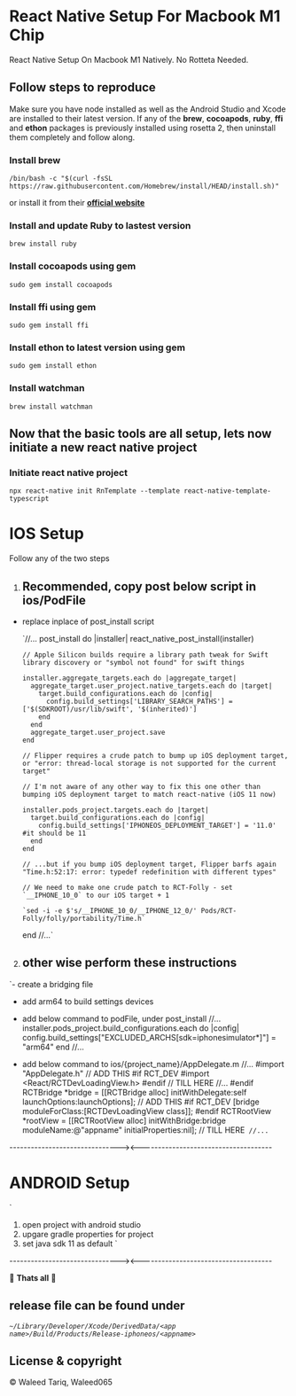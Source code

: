 # React Native Setup For Macbook M1 Chip

React Native Setup On Macbook M1 Natively. No Rotteta Needed.

## Follow steps to reproduce

Make sure you have node installed as well as the Android Studio and Xcode are installed to their latest version.
If any of the **brew**, **cocoapods**, **ruby**, **ffi** and **ethon** packages is previously installed using rosetta 2, then uninstall them completely and follow along.

### Install brew

`/bin/bash -c "$(curl -fsSL https://raw.githubusercontent.com/Homebrew/install/HEAD/install.sh)"`

or install it from their **[official website](https://brew.sh/)**

### Install and update Ruby to lastest version

`brew install ruby`

### Install cocoapods using gem

`sudo gem install cocoapods`

### Install ffi using gem

`sudo gem install ffi`

### Install ethon to latest version using gem

`sudo gem install ethon`

### Install watchman

`brew install watchman`

## Now that the basic tools are all setup, lets now initiate a new react native project

### Initiate react native project

`npx react-native init RnTemplate --template react-native-template-typescript`

# IOS Setup

Follow any of the two steps

1. ## Recommended, copy post below script in ios/PodFile

- replace inplace of post_install script

  `//...
  post_install do |installer|
  react_native_post_install(installer)

      // Apple Silicon builds require a library path tweak for Swift library discovery or "symbol not found" for swift things

      installer.aggregate_targets.each do |aggregate_target|
        aggregate_target.user_project.native_targets.each do |target|
          target.build_configurations.each do |config|
            config.build_settings['LIBRARY_SEARCH_PATHS'] = ['$(SDKROOT)/usr/lib/swift', '$(inherited)']
          end
        end
        aggregate_target.user_project.save
      end

      // Flipper requires a crude patch to bump up iOS deployment target, or "error: thread-local storage is not supported for the current target"

      // I'm not aware of any other way to fix this one other than bumping iOS deployment target to match react-native (iOS 11 now)

      installer.pods_project.targets.each do |target|
        target.build_configurations.each do |config|
          config.build_settings['IPHONEOS_DEPLOYMENT_TARGET'] = '11.0' #it should be 11
        end
      end

      // ...but if you bump iOS deployment target, Flipper barfs again "Time.h:52:17: error: typedef redefinition with different types"

      // We need to make one crude patch to RCT-Folly - set `__IPHONE_10_0` to our iOS target + 1

      `sed -i -e $'s/__IPHONE_10_0/__IPHONE_12_0/' Pods/RCT-Folly/folly/portability/Time.h`

  end
  //...`

2. ## other wise perform these instructions

`- create a bridging file

- add arm64 to build settings devices
- add below command to podFile, under post_install
  //...
  installer.pods_project.build_configurations.each do |config|
  config.build_settings["EXCLUDED_ARCHS[sdk=iphonesimulator*]"] = "arm64"
  end
  //...

- add below command to ios/{project_name}/AppDelegate.m
  //...
  #import "AppDelegate.h"
  // ADD THIS
  #if RCT_DEV
  #import <React/RCTDevLoadingView.h>
  #endif
  // TILL HERE
  //...
  #endif
  RCTBridge *bridge = [[RCTBridge alloc] initWithDelegate:self launchOptions:launchOptions];
      // ADD THIS
      #if RCT_DEV
        [bridge moduleForClass:[RCTDevLoadingView class]];
  #endif
  RCTRootView *rootView = [[RCTRootView alloc] initWithBridge:bridge
  moduleName:@"appname"
  initialProperties:nil];
  // TILL HERE` //...`

-------------------------------><-------------------------------------

# ANDROID Setup

`

1. open project with android studio
2. upgare gradle properties for project
3. set java sdk 11 as default
   `

-------------------------------><-------------------------------------

🎉 **Thats all** 🎉

## release file can be found under

_`~/Library/Developer/Xcode/DerivedData/<app name>/Build/Products/Release-iphoneos/<appname>`_

## License & copyright

© Waleed Tariq, Waleed065

